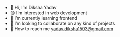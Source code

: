 - 👋 Hi, I’m Diksha Yadav
- 😊 I’m interested in web development
- 🌱 I’m currently learning frontend
- 💞️ I’m looking to collaborate on any kind of projects
- 📧 How to reach me yadav.diksha1503@gmail.com

<!---
Diksha4111/Diksha4111 is a ✨ special ✨ repository because its `README.md` (this file) appears on your GitHub profile.
You can click the Preview link to take a look at your changes.
--->
